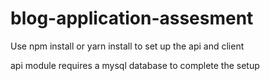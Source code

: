 # blog-application-assesment

Use npm install or yarn install to set up the api and client

api module requires a mysql database to complete the setup

